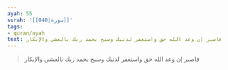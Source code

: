 ```yaml
---
ayah: 55
surah: '[[040|سورة]]'
tags:
- quran/ayah
text: فاصبر إن وعد الله حق واستغفر لذنبك وسبح بحمد ربك بالعشي والإبكار
---
```

> فاصبر إن وعد الله حق واستغفر لذنبك وسبح بحمد ربك بالعشي والإبكار
